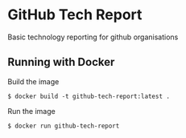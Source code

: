 # GitHub Tech Report
Basic technology reporting for github organisations

## Running with Docker

Build the image
```
$ docker build -t github-tech-report:latest .
```

Run the image
```
$ docker run github-tech-report
```

